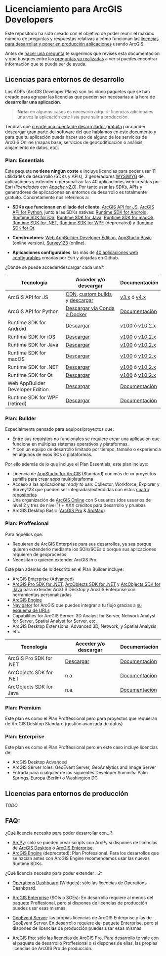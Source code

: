 # Licenciamiento para ArcGIS Developers
Este repositorio ha sido creado con el objetivo de poder reunir el máximo número de preguntas y respuestas relativas a cómo funcionan las [licencias para desarrollar y poner en producción aplicaciones](https://developers.arcgis.com/pricing/) usando ArcGIS.

Antes de [hacer una pregunta](https://github.com/esri-es/licenciamiento-developers/issues/new) te sugerimos que revises esta documentación y que busques entre las [preguntas ya realizadas](https://github.com/ArcGIS/developer-licensing/issues) a ver si puedes encontrar información que te pueda ser de ayuda.

## Licencias para entornos de desarrollo
Los ADPs (ArcGIS Developer Plans) son los cinco paquetes que se han creado para agrupar las licencias que pueden ser necesarias a la hora de **desarrollar una aplicación**.
>**Nota**: en algunos casos es necesario adquirir licencias adicionales una vez la aplicación esté lista para salir a producción.

Tendrás que [crearte una cuenta de desarrollador gratuita](https://developers.arcgis.com/sign-up) para poder descargar gran parte del software del que hablamos en este documento y para que tu aplicación pueda hacer uso de alguno de los servicios de ArcGIS Online (mapas base, servicios de geocodificación o análisis, alojamiento de datos, etc).

### Plan: Essentials
Este paquete **no tiene ningún coste** e incluye licencias para poder usar 11 utilidades de desarrollo (SDKs y APIs),  3 generadores [WYSIWYG](https://en.wikipedia.org/wiki/WYSIWYG) de aplicaciones y extender o personalizar las 40 aplicaciones web creadas por Esri (*licenciadas con [Apache v2.0](https://github.com/Esri/Viewer/blob/master/license.txt)*). Por tanto usar las SDKs, APIs y generadores de aplicaciones en entornos de desarrollo es totalmente gratuito. Concretamente nos referimos a:

* **SDKs que funcionan en el lado del cliente**: [ArcGIS API for JS](https://developers.arcgis.com/javascript/), [ArcGIS API for Python](https://developers.arcgis.com/python), junto a las SDKs nativas: [Runtime SDK for Android](https://developers.arcgis.com/android/), [Runtime SDK for iOS](https://developers.arcgis.com/ios/), [Runtime SDK for Java](https://developers.arcgis.com/java/) ,[Runtime SDK for macOS](https://developers.arcgis.com/macos/), [Runtime SDK for .NET](https://developers.arcgis.com/net/), [Runtime SDK for WPF](http://resources.arcgis.com/en/help/runtime-wpf/concepts/index.html#/Welcome_to_the_help_for_developing_Operations_Dashboard_for_ArcGIS_add_ins/0170000000np000000/) (deprecated) y [Runtime SDK for Qt](https://developers.arcgis.com/qt/).

* **Constructores**: [Web AppBuilder Developer Edition](https://developers.arcgis.com/web-appbuilder/), [AppStudio Basic](http://appstudio.arcgis.com/) (online version), [Survey123](http://survey123.arcgis.com/) (online).

* **Aplicaciones configurables**: las más de [40 aplicaciones web configurables](https://esri-es.github.io/awesome-arcgis/arcgis/products/configurable-apps/) creadas por Esri y alojadas en Github.

¿Dónde se puede acceder/descargar cada una?:

|Tecnología|Acceder y/o descargar|Documentación|
|---|---|---|
|ArcGIS API for JS|[CDN](https://developers.arcgis.com/javascript/latest/guide/get-api/#cdn), [custom builds](https://github.com/Esri/jsapi-resources/tree/master/4.x/bower) y [descargar](https://developers.arcgis.com/downloads/)|[v3.x](https://developers.arcgis.com/javascript/3/) ó [v4.x](https://developers.arcgis.com/javascript/)|
|ArcGIS API for Python|[Descargar vía Conda o Docker](https://developers.arcgis.com/python/guide/install-and-set-up/)|[Documentación](https://developers.arcgis.com/python/)|
|Runtime SDK for Android|[Descargar](https://developers.arcgis.com/downloads/)|[v100](https://developers.arcgis.com/android/) ó [v10.2.x](https://developers.arcgis.com/android/10-2/)|
|Runtime SDK for iOS|[Descargar](https://developers.arcgis.com/downloads/)|[v100](https://developers.arcgis.com/ios/) ó [v10.2.x](https://developers.arcgis.com/ios/10-2/)|
|Runtime SDK for Java|[Descargar](https://developers.arcgis.com/downloads/)|[v100](https://developers.arcgis.com/java/) ó [v10.2.x](https://developers.arcgis.com/java/10-2/)|
|Runtime SDK for macOS|[Descargar](https://developers.arcgis.com/downloads/)|[v100](https://developers.arcgis.com/macos/) ó [v10.2.x](https://developers.arcgis.com/macos/10-2/)|
|Runtime SDK for .NET|[Descargar](https://developers.arcgis.com/downloads/)|[v100](https://developers.arcgis.com/net/) ó [v10.2.x](https://developers.arcgis.com/net/10-2/)|
|Runtime SDK for Qt|[Descargar](https://developers.arcgis.com/downloads/)|[v100](https://developers.arcgis.com/qt/) ó [v10.2.x](https://developers.arcgis.com/qt/10-2/)|
|Web AppBuilder Developer Edition|[Descargar](https://developers.arcgis.com/downloads/)|[Documentación](https://esri-es.github.io/awesome-arcgis/arcgis/products/web-appbuilder/developer-edition/)|
|Runtime SDK for WPF (retired)|[Descargar](https://developers.arcgis.com/downloads/)|[Documentación](http://resources.arcgis.com/en/help/runtime-wpf/concepts/index.html#/Welcome_to_the_help_for_developing_Operations_Dashboard_for_ArcGIS_add_ins/0170000000np000000/)|


### Plan: Builder

Especialmente pensado para equipos/proyectos que:
* Entre sus requisitos no funcionales se requiere crear una aplicación que funcione en múltiples sistemas operativos y plataformas.
* Y con un equipo de desarrollo limitado por tiempo, tamaño o experiencia en algunos de esos SOs o plataformas.

Por ello además de lo que incluye el Plan Essentials, este plan incluye:

* Licencia de [AppStudio for ArcGIS](https://esri-es.github.io/awesome-arcgis/arcgis/products/appstudio/) (Standard) con más de xx proyectos semilla para crear apps multiplataforma
* Acceso a las aplicaciones *ready to use*: Collector, Workforce, Explorer y Survey123 que pueden ser integradas/extendidas con estos [cuatro repositorios](https://github.com/Esri?utf8=%E2%9C%93&q=collector%20OR%20explorer-integration%20OR%20workforce&type=&language=)
* Una organización de [ArcGIS Online](https://esri-es.github.io/awesome-arcgis/arcgis/products/arcgis-online/) con 5 usuarios (dos usuarios de nivel 2 y tres de nivel 1) + XXX créditos para desarrollo y pruebas
* ArcGIS Desktop Basic ([ArcGIS Pro](https://esri-es.github.io/awesome-arcgis/arcgis/products/arcgis-desktop/arcgis-pro/) & [ArcMap](https://esri-es.github.io/awesome-arcgis/arcgis/products/arcgis-desktop/arcmap-arccatalog/))

### Plan: Proffesional

Para aquellos que:
* Requieren de ArcGIS Enterprise para sus desarrollos, ya sea porque quieren extenderlo mediante los SOIs/SOEs o porque sus aplicaciones requieren de geoprocesos.
* Necesitan o quieren extender ArcGIS Pro.

Este plan además de lo descrito en el Plan Builder incluye:
* [ArcGIS Enterprise (Advanced)](https://esri-es.github.io/awesome-arcgis/arcgis/products/arcgis-enterprise/)
* [ArcGIS Pro SDK for .NET](https://pro.arcgis.com/en/pro-app/sdk/), [ArcObjects SDK for .NET](http://desktop.arcgis.com/en/arcobjects/latest/net/webframe.htm#f7237f0b-128f-4d39-b2a5-9904818c5e0d.htm) y [ArcObjects SDK for Java](http://desktop.arcgis.com/en/arcobjects/latest/java/#80146cac-6b50-4c82-a9f5-7a5be3406c5b.htm) para extender ArcGIS Desktop y ArcGIS Enterprise con herramientas personalizadas
* [ArcGIS Engine](http://www.esri.com/software/arcgis/arcgisengine)
* [Navigator](http://www.esri.com/products/navigator) for ArcGIS que puedes integrar a tu flujo gracias a [su esquema de URLs](https://github.com/Esri/navigator-integration)
* Capabilities for ArcGIS Server: 3D Analyst for Server, Network Analyst for Server, Spatial Analyst for Server, etc.
* ArcGIS Desktop Extensions: Advanced 3D, Network, y Spatial Analysis
* etc.

|Tecnología|Acceder y/o descargar|Documentación|
|---|---|---|
|ArcGIS Pro SDK for .NET|[Descargar](https://github.com/Esri/arcgis-pro-sdk#installing-arcgis-pro-sdk-for-net)|[Documentación](https://esri-es.github.io/awesome-arcgis/arcgis/products/arcgis-desktop/arcgis-pro/)|
|ArcObjects SDK for .NET|n.a.|[Documentación](http://desktop.arcgis.com/en/arcobjects/latest/net/webframe.htm#f7237f0b-128f-4d39-b2a5-9904818c5e0d.htm)|
|ArcObjects SDK for Java|n.a.|[Documentación](http://desktop.arcgis.com/en/arcobjects/latest/java/#80146cac-6b50-4c82-a9f5-7a5be3406c5b.htm)|

### Plan: Premium

Este plan es como el Plan Proffessional pero para proyectos que requieran de ArcGIS Desktop Standard (gestión avanzada de datos)

### Plan: Enterprise
Este plan es como el Plan Proffessional pero en este caso incluye licencias de:
* ArcGIS Desktop Advanced 
* ArcGIS Server roles: GeoEvent Server, GeoAnalytics and Image Server
* Entrada para cualquier de los siguientes Developer Summits: Palm Springs, Europa (Berlin) o Washington DC

## Licencias para entornos de producción
*TODO*

## FAQ:
¿Qué licencia necesito para poder desarrollar con...?:
* [ArcPy](http://desktop.arcgis.com/en/arcmap/latest/analyze/arcpy/what-is-arcpy-.htm): sólo se pueden crear scripts con ArcPy si dispones de licencias de [ArcGIS Desktop](https://esri-es.github.io/awesome-arcgis/arcgis/products/arcgis-desktop/) o [ArcGIS Enterprise](https://esri-es.github.io/awesome-arcgis/arcgis/products/arcgis-enterprise/).
* [ArcGIS Engine](http://www.esri.com/software/arcgis/arcgisengine) (deprecated): Plan Professional. Para los desarrollos que se hacían antes con ArcGIS Engine recomendamos usar las nuevas Runtime SDKs.

¿Qué licencia necesito para poder extender ...?:
* [Operations Dashboard](http://doc.arcgis.com/en/operations-dashboard/windows-desktop/author/custom-addins.htm) (Widgets): sólo las licencias de Operations Dashboard.

* [ArcGIS Enterprise](http://doc.arcgis.com/en/operations-dashboard/windows-desktop/author/custom-addins.htm) (SOIs o SOEs): En desarrollo requiere al menos del paquete Proffesional, pero si dispones de licencias de producción puedes usar esas mismas.

* [GeoEvent Server](http://server.arcgis.com/en/geoevent/latest/administer/extending-geoevent-server.htm): las propias licencias de ArcGIS Enterprise y las de GeoEvent Server. En desarrollo requiere del paquete Enterprise, pero si dispones de licencias de producción puedes usar esas mismas.

* [ArcGIS Pro](https://pro.arcgis.com/en/pro-app/sdk/): sólo las licencias de ArcGIS Pro. Para desarrollo te vale con el paquete de desarrollo Proffesional o si dispones de ellas, las propias licencias de ArcGIS Pro de producción.
